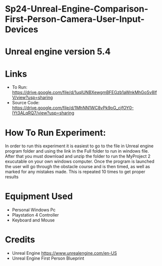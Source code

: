 # Sp24-Unreal-Engine-Comparison-First-Person-Camera-User-Input-Devices
# Unreal engine version 5.4
# Links

* To Run: https://drive.google.com/file/d/1uqlUNBXewgmBFEGzb1aWnkMhGoSv8lfV/view?usp=sharing
* Source Code: https://drive.google.com/file/d/1MhNN1WC8vPk9oG_cjfOY0-lYt3ALqRQ7/view?usp=sharing

# How To Run Experiment:
In order to run this experiment it is easiest to go to the file in Unreal engine program folder and using the link in the Full folder to run in windows file. After that
you must download and unzip the folder to run the MyProject 2 exucutable on your own windows computer. Once the program is launched the user will go through the obstacle course and
is then timed, as well as marked for any mistakes made. This is repeated 10 times to get proper results

# Equipment Used
* Personal Windows Pc
* Playstation 4 Controller
* Keyboard and Mouse

# Credits
* Unreal Engine https://www.unrealengine.com/en-US
* Unreal Engine First Person Blueprint
